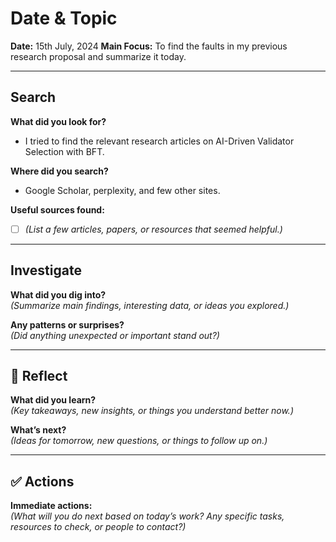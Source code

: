 # Date & Topic
**Date:** 15th July, 2024 
**Main Focus:** To find the faults in my previous research proposal and summarize it today.

---

## Search

**What did you look for?**  
* I tried to find the relevant research articles on AI-Driven Validator Selection with BFT.

**Where did you search?**  
* Google Scholar, perplexity, and few other sites.

**Useful sources found:**  
- [ ] *(List a few articles, papers, or resources that seemed helpful.)*

---

## Investigate

**What did you dig into?**  
*(Summarize main findings, interesting data, or ideas you explored.)*

**Any patterns or surprises?**  
*(Did anything unexpected or important stand out?)*

---

## 🤔 Reflect

**What did you learn?**  
*(Key takeaways, new insights, or things you understand better now.)*

**What’s next?**  
*(Ideas for tomorrow, new questions, or things to follow up on.)*

---

## ✅ Actions

**Immediate actions:**  
*(What will you do next based on today’s work? Any specific tasks, resources to check, or people to contact?)*
